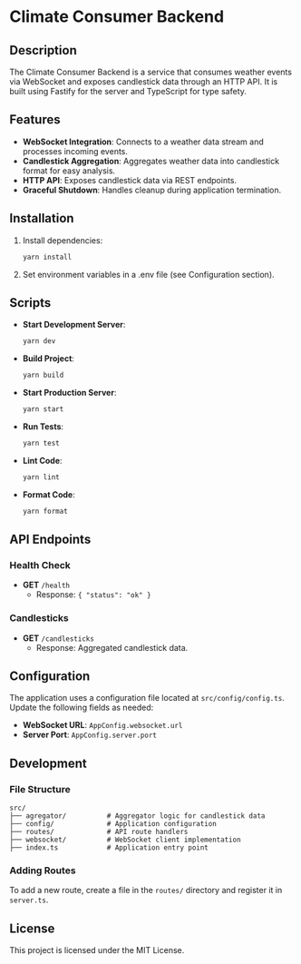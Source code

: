 # Climate Consumer Backend

## Description

The Climate Consumer Backend is a service that consumes weather events via WebSocket and exposes candlestick data through an HTTP API. It is built using Fastify for the server and TypeScript for type safety.

## Features

- **WebSocket Integration**: Connects to a weather data stream and processes incoming events.
- **Candlestick Aggregation**: Aggregates weather data into candlestick format for easy analysis.
- **HTTP API**: Exposes candlestick data via REST endpoints.
- **Graceful Shutdown**: Handles cleanup during application termination.

## Installation

1. Install dependencies:

   ```bash
   yarn install
   ```

2. Set environment variables in a .env file (see Configuration section).

## Scripts

- **Start Development Server**: 

  ```bash
  yarn dev
  ```

- **Build Project**:

  ```bash
  yarn build
  ```

- **Start Production Server**:

  ```bash
  yarn start
  ```

- **Run Tests**:

  ```bash
  yarn test
  ```

- **Lint Code**:

  ```bash
  yarn lint
  ```

- **Format Code**:

  ```bash
  yarn format
  ```

## API Endpoints

### Health Check

- **GET** `/health`
  - Response: `{ "status": "ok" }`

### Candlesticks

- **GET** `/candlesticks`
  - Response: Aggregated candlestick data.

## Configuration

The application uses a configuration file located at `src/config/config.ts`. Update the following fields as needed:

- **WebSocket URL**: `AppConfig.websocket.url`
- **Server Port**: `AppConfig.server.port`

## Development

### File Structure

```
src/
├── agregator/          # Aggregator logic for candlestick data
├── config/             # Application configuration
├── routes/             # API route handlers
├── websocket/          # WebSocket client implementation
├── index.ts            # Application entry point
```

### Adding Routes

To add a new route, create a file in the `routes/` directory and register it in `server.ts`.

## License

This project is licensed under the MIT License.